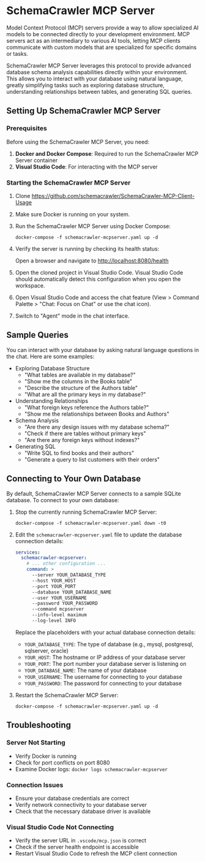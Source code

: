 # SchemaCrawler MCP Server

Model Context Protocol (MCP) servers provide a way to allow specialized AI models to be connected directly to your development environment. MCP servers act as an intermediary to various AI tools, letting MCP clients communicate with custom models that are specialized for specific domains or tasks.

SchemaCrawler MCP Server leverages this protocol to provide advanced database schema analysis capabilities directly within your environment. This allows you to interact with your database using natural language, greatly simplifying tasks such as exploring database structure, understanding relationships between tables, and generating SQL queries.

## Setting Up SchemaCrawler MCP Server

### Prerequisites

Before using the SchemaCrawler MCP Server, you need:

1. **Docker and Docker Compose**: Required to run the SchemaCrawler MCP Server container
2. **Visual Studio Code**: For interacting with the MCP server

### Starting the SchemaCrawler MCP Server

1. Clone https://github.com/schemacrawler/SchemaCrawler-MCP-Client-Usage

2. Make sure Docker is running on your system.

3. Run the SchemaCrawler MCP Server using Docker Compose:
   
   ```shell
   docker-compose -f schemacrawler-mcpserver.yaml up -d
   ```

4. Verify the server is running by checking its health status:
   
   Open a browser and navigate to [http://localhost:8080/health](http://localhost:8080/health)

5. Open the cloned project in Visual Studio Code. Visual Studio Code should automatically detect this configuration when you open the workspace.

6. Open Visual Studio Code and access the chat feature (View > Command Palette > "Chat: Focus on Chat" or use the chat icon).

7. Switch to "Agent" mode in the chat interface.


## Sample Queries

You can interact with your database by asking natural language questions in the chat. Here are some examples:

- Exploring Database Structure
  - "What tables are available in my database?"
  - "Show me the columns in the Books table"
  - "Describe the structure of the Authors table"
  - "What are all the primary keys in my database?"
- Understanding Relationships
  - "What foreign keys reference the Authors table?"
  - "Show me the relationships between Books and Authors"
- Schema Analysis
  - "Are there any design issues with my database schema?"
  - "Check if there are tables without primary keys"
  - "Are there any foreign keys without indexes?"
- Generating SQL
  - "Write SQL to find books and their authors"
  - "Generate a query to list customers with their orders"


## Connecting to Your Own Database

By default, SchemaCrawler MCP Server connects to a sample SQLite database. To connect to your own database:

1. Stop the currently running SchemaCrawler MCP Server:
   
   ```shell
   docker-compose -f schemacrawler-mcpserver.yaml down -t0
   ```

2. Edit the `schemacrawler-mcpserver.yaml` file to update the database connection details:

   ```yaml
   services:
     schemacrawler-mcpserver:
       # ... other configuration ...
       command: >
         --server YOUR_DATABASE_TYPE
         --host YOUR_HOST
         --port YOUR_PORT
         --database YOUR_DATABASE_NAME
         --user YOUR_USERNAME
         --password YOUR_PASSWORD
         --command mcpserver
         --info-level maximum
         --log-level INFO
   ```

   Replace the placeholders with your actual database connection details:
   - `YOUR_DATABASE_TYPE`: The type of database (e.g., mysql, postgresql, sqlserver, oracle)
   - `YOUR_HOST`: The hostname or IP address of your database server
   - `YOUR_PORT`: The port number your database server is listening on
   - `YOUR_DATABASE_NAME`: The name of your database
   - `YOUR_USERNAME`: The username for connecting to your database
   - `YOUR_PASSWORD`: The password for connecting to your database

3. Restart the SchemaCrawler MCP Server:
   
   ```shell
   docker-compose -f schemacrawler-mcpserver.yaml up -d
   ```

## Troubleshooting

### Server Not Starting
- Verify Docker is running
- Check for port conflicts on port 8080
- Examine Docker logs: `docker logs schemacrawler-mcpserver`

### Connection Issues
- Ensure your database credentials are correct
- Verify network connectivity to your database server
- Check that the necessary database driver is available

### Visual Studio Code Not Connecting
- Verify the server URL in `.vscode/mcp.json` is correct
- Check if the server health endpoint is accessible
- Restart Visual Studio Code to refresh the MCP client connection
